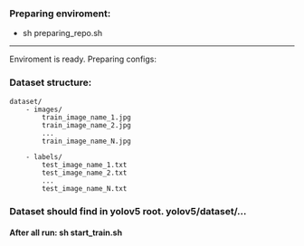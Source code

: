 ### Preparing enviroment:
- sh preparing_repo.sh
___
Enviroment is ready. Preparing configs:

### Dataset structure:
```
dataset/
    - images/
        train_image_name_1.jpg
        train_image_name_2.jpg
        ...
        train_image_name_N.jpg

    - labels/
        test_image_name_1.txt
        test_image_name_2.txt
        ...
        test_image_name_N.txt
```
### Dataset should find in yolov5 root. yolov5/dataset/...

#### After all run: sh start_train.sh
